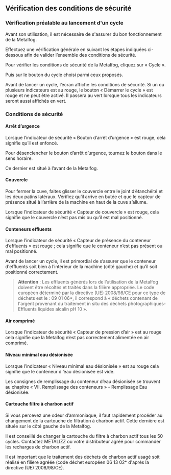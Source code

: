 ## Vérification des conditions de sécurité
### Vérification préalable au lancement d'un cycle

Avant son utilisation, il est nécessaire de s'assurer du bon fonctionnement de la Metalfog.

Effectuez une vérification générale en suivant les étapes indiquées ci-dessous afin de valider l’ensemble des conditions de sécurité.

Pour vérifier les conditions de sécurité de la Metalfog, cliquez sur « Cycle ».

Puis sur le bouton du cycle choisi parmi ceux proposés.

Avant de lancer un cycle, l’écran affiche les conditions de sécurité. Si un ou plusieurs indicateurs est au rouge, le bouton « Démarrer le cycle » est rouge et ne peut être activé. Il passera au vert lorsque tous les indicateurs seront aussi affichés en vert.

### Conditions de sécurité
#### Arrêt d’urgence

Lorsque l’indicateur de sécurité « Bouton d’arrêt d’urgence » est rouge, cela signifie qu’il est enfoncé.

Pour désenclencher le bouton d’arrêt d’urgence, tournez le bouton dans le sens horaire.

Ce dernier est situé à l’avant de la Metalfog.

#### Couvercle

Pour fermer la cuve, faites glisser le couvercle entre le joint d’étanchéité et les deux patins latéraux. Vérifiez qu’il arrive en butée et que le capteur de présence situé à l’arrière de la machine en haut de la cuve s’allume.

Lorsque l’indicateur de sécurité « Capteur de couvercle » est rouge, cela signifie que le couvercle n’est pas mis ou qu’il est mal positionné.

#### Conteneurs effluents

Lorsque l’indicateur de sécurité « Capteur de présence du conteneur d’effluents » est rouge ; cela signifie que le conteneur n’est pas présent ou mal positionné.

Avant de lancer un cycle, il est primordial de s’assurer que le conteneur d'effluents soit bien à l’intérieur de la machine (côté gauche) et qu’il soit positionné correctement.

>**Attention** : Les effluents générés lors de l’utilisation de la Metalfog doivent être récoltés et traités dans la filière appropriée. Le code européen déterminé par la directive (UE) 2008/98/CE pour ce type de déchets est le : 09 01 06*, il correspond à « déchets contenant de l'argent provenant du traitement in situ des déchets photographiques- Effluents liquides alcalin pH 10 ».

#### Air comprimé

Lorsque l’indicateur de sécurité « Capteur de pression d’air » est au rouge cela signifie que la Metalfog n’est pas correctement alimentée en air comprimé.

#### Niveau minimal eau désionisée

Lorsque l’indicateur « Niveau minimal eau désionisée » est au rouge cela signifie que le conteneur d ’eau désionisée est vide.

Les consignes de remplissage du conteneur d’eau désionisée se trouvent au chapitre « VII. Remplissage des conteneurs » - Remplissage Eau désionisée.

#### Cartouche filtre à charbon actif

Si vous percevez une odeur d’ammoniaque, il faut rapidement procéder au changement de la cartouche de filtration à charbon actif.  Cette dernière est située sur le côté gauche de la Metalfog.

Il est conseillé de changer la cartouche du filtre à charbon actif tous les 50 cycles. Contactez METALIZZ ou votre distributeur agréé pour commander les recharges de charbon actif.

Il est important que le traitement des déchets de charbon actif usagé soit réalisé en filière agréée (code déchet européen 06 13 02* d'après la directive (UE) 2008/98/CE).



